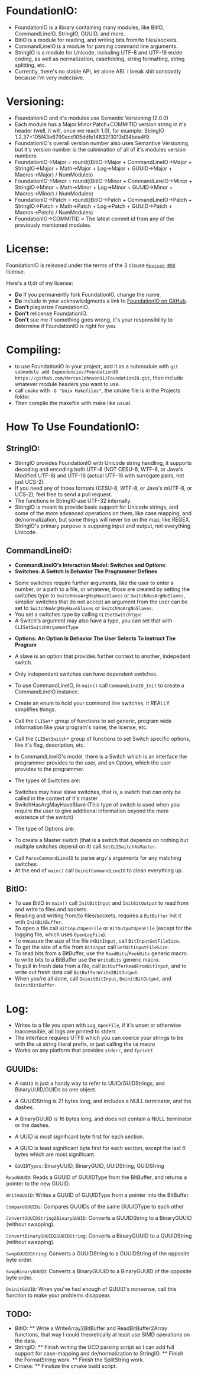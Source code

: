 # FoundationIO:
- FoundationIO is a library containing many modules, like BitIO, CommandLineIO, StringIO, GUUID, and more.
- BitIO is a module for reading, and writing bits from/to files/sockets.
- CommandLineIO is a module for parsing command line arguments.
- StringIO is a module for Unicode, including UTF-8 and UTF-16 en/de coding, as well as normalization, casefolding, string formatting, string splitting, etc.
- Currently, there's no stable API, let alone ABI. I break shit constantly because i'm very indecisive.

# Versioning:
- FoundationIO and it's modules use Semantic Versioning (2.0.0)
- Each module has a Major.Minor.Patch+COMMITID version string in it's header (well, it will, once we reach 1.0), for example: StringIO 1.2.37+105f43e6790acd105ddfe14832f3013d34bea4f9.
- FoundationIO's overall version number also uses Semantive Versioning, but it's version number is the culmination of all of it's modules version numbers
- FoundationIO->Major          = round((BitIO->Major + CommandLineIO->Major + StringIO->Major + Math->Major + Log->Major + GUUID->Major + Macros->Major) / NumModules)
- FoundationIO->Minor          = round((BitIO->Minor + CommandLineIO->Minor + StringIO->Minor + Math->Minor + Log->Minor + GUUID->Minor + Macros->Minor) / NumModules)
- FoundationIO->Patch          = round((BitIO->Patch + CommandLineIO->Patch + StringIO->Patch + Math->Patch + Log->Patch + GUUID->Patch + Macros->Patch) / NumModules)
- FoundationIO->COMMITID = The latest commit id from any of the previously mentioned modules.

# License:
FoundationIO is released under the terms of the 3 clause [`Revised BSD`](https://tldrlegal.com/license/bsd-3-clause-license-%28revised%29) license.

Here's a tl;dr of my license:

* **Do** If you permanently fork FoundationIO, change the name.
* **Do** include in your acknowledgments a link to [FoundationIO on GitHub](https://www.github.com/MarcusJohnson91/FoundationIO).
* **Don't** plagiarize FoundationIO.
* **Don't** relicense FoundationIO.
* **Don't** sue me if something goes wrong, it's your responsibility to determine if FoundationIO is right for you.

# Compiling:
* to use FoundationIO in your project, add it as a submodule with `git submodule add Dependencies/FoundationIO https://github.com/MarcusJohnson91/FoundationIO.git`, then include whatever module headers you want to use.
* call `cmake` with `-G "Unix Makefiles"`, the cmake file is in the Projects folder.
* Then compile the makefile with make like usual.

# How To Use FoundationIO:

StringIO:
----------
* StringIO provides FoundationIO with Unicode string handling, it supports decoding and encoding both UTF-8 (NOT CESU-8, WTF-8, or Java's Modified UTF-8) and UTF-16 (actual UTF-16 with surrogate pairs, not just UCS-2).
* If you need any of those formats (CESU-8, WTF-8, or Java's mUTF-8, or UCS-2), feel free to send a pull request.
* The functions in StringIO use UTF-32 internally.
* StringIO is meant to provide basic support for Unicode strings, and some of the more advanced operations on them, like case mapping, and de/normalization, but some things will never be on the map, like REGEX. StringIO's primary purpose is suppoing input and output, not everything Unicode.

CommandLineIO:
-------------
* **CommandLineIO's Interaction Model: Switches and Options**:
* **Switches: A Switch Is Behavior The Programmer Defines**
- Some switches require further arguments, like the user to enter a number, or a path to a file, or whatever, those are created by setting the switches type to `SwitchHasArgMayHaveSlaves` or `SwitchHasArgNoSlaves`, simplier switches that do not accept an argument from the user can be set to `SwitchNoArgMayHaveSlaves` or `SwitchNoArgNoSlaves`.
- You set a switches type by calling `CLISetSwitchType`
- A Switch's argument may also have a type, you can set that with `CLISetSwitchArgumentType`

* **Options: An Option Is Behavior The User Selects To Instruct The Program**

* A slave is an option that provides further context to another, indepedent switch.
* Only independent switches can have dependent switches.

* To use CommandLineIO, in `main()` call `CommandLineIO_Init` to create a CommandLineIO instance.
* Create an enum to hold your command line switches, it REALLY simplifies things.
* Call the `CLISet*` group of functions to set generic, program wide information like your program's name, the license, etc.
* Call the `CLISetSwitch*` group of functions to set Switch specific options, like it's flag, description, etc.
* In CommandLineIO's model, there is a Switch which is an interface the programmer provides to the user, and an Option, which the user provides to the programmer.

* The types of Switches are:
- Switches may have slave switches, that is, a switch that can only be called in the context of it's master
- SwitchHasArgMayHaveSlave (This type of switch is used when you require the user to give additional information beyond the mere existence of the switch)
* The type of Options are:
- To create a Master switch (that is a switch that depends on nothing but multiple switches depend on it) call `SetCLISwitchAsMaster`.
* Call `ParseCommandLineIO` to parse argv's arguments for any matching switches.
* At the end of `main()` call `DeinitCommandLineIO` to clean everything up.

BitIO:
-----
* To use BitIO in `main()` call `InitBitInput` and `InitBitOutput` to read from and write to files and sockets.
* Reading and writing from/to files/sockets, requires a `BitBuffer` Init it with `InitBitBuffer`.
* To open a file call `BitInputOpenFile` or `BitOutputOpenFile` (except for the logging file, which uses `OpenLogFile`).
* To measure the size of the file in`BitInput`, call `BitInputGetFileSize`.
* To get the size of a file from `BitInput` call `GetBitInputFileSize`.
* To read bits from a BitBuffer, use the `ReadBits`/`PeekBits` generic macro. to write bits to a BitBuffer use the `WriteBits` generic macro.
* To pull in fresh data from a file, call `BitBufferReadFromBitInput`, and to write out fresh data call `BitBufferWrite2BitOutput`.
* When you're all done, call `DeinitBitInput`, `DeinitBitOutput`, and `DeinitBitBuffer`.

Log:
====
* Writes to a file you open with `Log_OpenFile`, if it's unset or otherwise inaccessible, all logs are printed to stderr.
* The interface requires UTF8 which you can coerce your strings to be with the `u8` string literal prefix, or just calling the `U8` macro
* Works on any platform that provides `stderr`, and `fprintf`.

GUUIDs:
----------
* A `GUUID` is just a handy way to refer to UUID/GUIDStrings, and BinaryUUID/GUIDs as one object.
* A GUUIDString is 21 bytes long, and includes a NULL terminator,  and the dashes.
* A BinaryGUUID is 16 bytes long, and does not contain a NULL terminator or the dashes.
* A UUID is most significant byte first for each section.
* A GUID is least significant byte first for each section, except the last 6 bytes which are most significant.

* `GUUIDTypes`: BinaryUUID, BinaryGUID, UUIDString, GUIDString

`ReadGUUID`:  Reads a GUUID of GUUIDType from the BitBuffer, and returns a pointer to the new GUUID.

`WriteGUUID`: Writes a GUUID of GUUIDType from a pointer into the BitBuffer.

`CompareGUUIDs`: Compares GUUIDs of the same GUUIDType to each other

`ConvertGUUIDString2BinaryGUUID`: Converts a GUUIDString to a BinaryGUUID (without swapping).

`ConvertBinaryGUUID2GUUIDString`: Converts a BinaryGUUID to a GUUIDString (without swapping).

`SwapGUUIDString`: Converts a GUUIDString to a GUUIDString of the opposite byte order.

`SwapBinaryGUUID`: Converts a BinaryGUUID to a BinaryGUUID of the opposite byte order.

`DeinitGUUID`: When you've had enough of GUUID's nonsense, call this function to make your problems disappear.

TODO:
-----
* BitIO:
** Write a WriteArray2BitBuffer and ReadBitBuffer2Array functions, that way I could theoretically at least use SIMD operations on the data.
* StringIO:
** Finish writing the UCD parsing script so I can add full support for case-mapping and de/normalization to StringIO.
** Finish the FormatString work.
** Finish the SplitString work.
* Cmake:
** Finalize the cmake build script.

